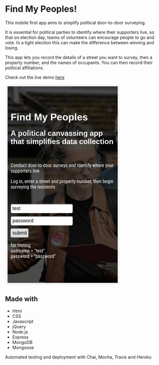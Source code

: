 # Find My Peoples!

This mobile first app aims to simplify political door-to-door surveying.

It is essential for political parties to identify where their supporters live, so that on election day, teams of volunteers can encourage people to go and vote. In a tight election this can make the difference between winning and losing.

This app lets you record the details of a street you want to survey, then a property number, and the names of occupants. You can then record their political affiliations.

Check out the live demo [here](https://lit-badlands-21236.herokuapp.com/)



![alt text](https://github.com/thisIsMeHello/canvassingapp/blob/master/public/media/canvassingAppSplash.png)

Made with
---------

- Html
- CSS
- Javascript
- jQuery
- Node.js
- Express
- MongoDB
- Mongoose

Automated testing and deployment with Chai, Mocha, Travis and Heroku
